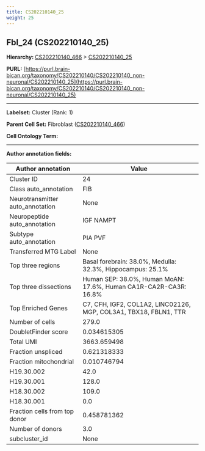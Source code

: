 ```yaml
---
title: CS202210140_25
weight: 25
---
```

## Fbl_24 (CS202210140_25)
<b>Hierarchy: </b>
[CS202210140_466](../CS202210140_466) >
[CS202210140_25](../CS202210140_25)

**PURL:** [https://purl.brain-bican.org/taxonomy/CS202210140/CS202210140_non-neuronal/CS202210140_25](https://purl.brain-bican.org/taxonomy/CS202210140/CS202210140_non-neuronal/CS202210140_25)

---


**Labelset:** Cluster (Rank: 1)

**Parent Cell Set:** Fibroblast ([CS202210140_466](../CS202210140_466))



**Cell Ontology Term:** 

[MARKER GENES.]: #


---

[TRANSFERRED ANNOTATIONS.]: #


[AUTHOR ANNOTATION FIELDS.]: #


**Author annotation fields:**

| Author annotation | Value |
|-------------------|-------|
|Cluster ID|24|
|Class auto_annotation|FIB|
|Neurotransmitter auto_annotation|None|
|Neuropeptide auto_annotation|IGF NAMPT|
|Subtype auto_annotation|PIA PVF|
|Transferred MTG Label|None|
|Top three regions|Basal forebrain: 38.0%, Medulla: 32.3%, Hippocampus: 25.1%|
|Top three dissections|Human SEP: 38.0%, Human MoAN: 17.6%, Human CA1R-CA2R-CA3R: 16.8%|
|Top Enriched Genes|C7, CFH, IGF2, COL1A2, LINC02126, MGP, COL3A1, TBX18, FBLN1, TTR|
|Number of cells|279.0|
|DoubletFinder score|0.034615305|
|Total UMI|3663.659498|
|Fraction unspliced|0.621318333|
|Fraction mitochondrial|0.010746794|
|H19.30.002|42.0|
|H19.30.001|128.0|
|H18.30.002|109.0|
|H18.30.001|0.0|
|Fraction cells from top donor|0.458781362|
|Number of donors|3.0|
|subcluster_id|None|
